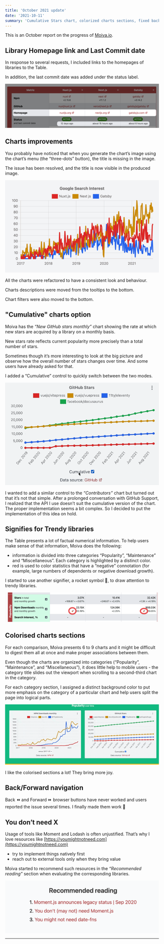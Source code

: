```yaml
---
title: 'October 2021 update'
date: '2021-10-11'
summary: 'Cumulative Stars chart, colorized charts sections, fixed back-forward navigation'
---
```


<ArticleDate />

This is an October report on the progress of [Moiva.io](/).

## Library Homepage link and Last Commit date

In response to several requests, I included links to the homepages of libraries to the Table.

In addition, the last commit date was added under the status label.

![Homepage links and last commit date highlighted on the screenshot from Moiva.io](./homepage-last-commit.png)

## Charts improvements

You probably have noticed that when you generate the chart’s image using the chart’s menu (the “three-dots” button), the title is missing in the image.

The issue has been resolved, and the title is now visible in the produced image.

![An example of chart's screenshot generated using the chart's menu](./generated-image.png)

All the charts were refactored to have a consistent look and behaviour.

Charts descriptions were moved from the tooltips to the bottom.

Chart filters were also moved to the bottom.

## "Cumulative" charts option

Moiva has the _“New GitHub stars monthly”_ chart showing the rate at which new stars are acquired by a library on a monthly basis.

New stars rate reflects current popularity more precisely than a total number of stars.

Sometimes though it’s more interesting to look at the big picture and observe how the overall number of stars changes over time. And some users have already asked for that.

I added a “Cumulative” control to quickly switch between the two modes.

![Switch between the two modes using 'Cumulative' control](./cumulative.gif)

I wanted to add a similar control to the _“Contributors”_ chart but turned out that it’s not that simple. After a prolonged conversation with GitHub Support, I realized that the API I use doesn’t suit the cumulative version of the chart. The proper implementation seems a bit complex. So I decided to put the implementation of this idea on hold.

## Signifies for Trendy libraries

The Table presents a lot of factual numerical information. To help users make sense of that information, Moiva does the following:

- information is divided into three categories “Popularity”, “Maintenance” and “Miscellaneous”. Each category is highlighted by a distinct color.
- red is used to color statistics that have a “negative” connotation (for example, large numbers of dependents or negative download growth).

I started to use another signifier, a rocket symbol 🚀, to draw attention to trendy libraries.

![An example of using the 'rocket' emoji to highlight trendy libraries](./rocket.png)

## Colorised charts sections

For each comparison, Moiva presents 6 to 9 charts and it might be difficult to digest them all at once and make proper associations between them.

Even though the charts are organized into categories (“Popularity”, “Maintenance”, and “Miscellaneous”), it does little help to mobile users - the category title slides out the viewport when scrolling to a second-third chart in the category.

For each category section, I assigned a distinct background color to put more emphasis on the category of a particular chart and help users split the page into logical parts.

![Groups of charts with different background color](./colorised-sections.gif)

I like the colorised sections a lot! They bring more joy.

## Back/Forward navigation

Back ⏪ and Forward ⏩ browser buttons have never worked and users reported the issue several times.
I finally made them work 🙂

## You don’t need X

Usage of tools like Moment and Lodash is often unjustified.
That’s why I love resources like [https://youmightnotneed.com](https://youmightnotneed.com)

- try to implement things natively first
- reach out to external tools only when they bring value

Moiva started to recommend such resources in the _“Recommended reading”_ section when evaluating the corresponding libraries.

!['Recommended reading' section with the links to 'You might not need ...' resources](./you-dont-need.png)

---

<ArticleFooter />
